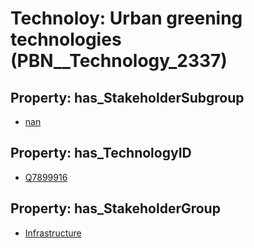 # Technoloy: __Urban greening technologies__ (PBN__Technology_2337)

## Property: has_StakeholderSubgroup

* [nan](PBN__TechSubgroup_7)

## Property: has_TechnologyID

* [Q7899916](Q7899916)

## Property: has_StakeholderGroup

* [Infrastructure](PBN__TechGroup_4)

